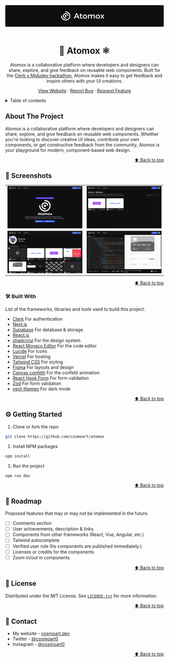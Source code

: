 <div id="top"></div>

<div align="center">
<a href="https://atomox.vercel.app"><img src="./readme/header.webp" alt="Atomox website preview" /></a>
<br/>
<br />

# 🧬 Atomox ⚛️

Atomox is a collaborative platform where developers and designers can share, explore, and give feedback on reusable web components. Built for the [Clerk x Midudev hackathon](https://github.com/midudev/hackaton-clerk-2025), Atomox makes it easy to get feedback and inspire others with your UI creations.

  <a href="https://atomox.vercel.app">View Website</a>
  ·
  <a href="https://github.com/cosmoart/atomox/issues/new">Report Bug</a>
  ·
  <a href="https://github.com/cosmoart/atomox/issues/new">Request Feature</a>
</div>



<!-- TABLE OF CONTENTS -->
<details>
<summary>Table of contents</summary>

- [About The Project](#about-the-project)
- [Screenshots](#screenshots)
- [Built With](#built-with)
- [Getting Started](#getting-started)
- [Roadmap](#roadmap)
- [License](#license)
- [Contact](#contact)
</details>

<!-- ABOUT THE PROJECT -->
## About The Project

Atomox is a collaborative platform where developers and designers can share, explore, and give feedback on reusable web components. Whether you're looking to discover creative UI ideas, contribute your own components, or get constructive feedback from the community, Atomox is your playground for modern, component-based web design.

<p align="right"><a href="#top">⬆️ Back to top</a></p>


<!-- SCREENSHOTS -->
## 📸 Screenshots

<table>
    <tr>
      <td>
          <img src="./readme/home.webp" width="100%" title="Home pages"  />
      </td>
      <td>
          <img src="./readme/buttons.webp" width="100%" title="Buttons page"/>
      </td>
    </tr>
        <tr>
      <td>
          <img src="./readme/user.webp" width="100%" title="User profile page"  />
      </td>
      <td>
          <img src="./readme/component.webp" width="100%" title="Component page"/>
      </td>
    </tr>
</table>

<p align="right"><a href="#top">⬆️ Back to top</a></p>

### 🛠️ Built With

List of the frameworks, libraries and tools used to build this project.

* [Clerk](https://clerk.com/) For authentication
* [Next.js](https://nextjs.org/)
* [Supabase](https://supabase.com/) For database & storage
* [React.js](https://reactjs.org/)
* [shadcn/ui](https://ui.shadcn.com/) For the design system
* [React Monaco Editor](https://github.com/suren-atoyan/monaco-react) For the code editor
* [Lucide](https://lucide.dev/) For icons
* [Vercel](https://vercel.com/) For hosting
* [Tailwind CSS](https://tailwindcss.com/) For styling
* [Figma](https://www.figma.com/) For layouts and design
* [Canvas confetti](https://www.npmjs.com/package/canvas-confetti) For the confetti animation
* [React Hook Form](https://react-hook-form.com/) For form validation
* [Zod](https://zod.dev/) For form validation
* [next-themes](https://github.com/pacocoursey/next-themes) For dark mode

<p align="right"><a href="#top">⬆️ Back to top</a></p>


<!-- GETTING STARTED -->
## ⚙️ Getting Started

1. Clone or fork the repo
```sh
git clone https://github.com/cosmoart/atomox
```
1. Install NPM packages
```sh
npm install
```
3. Run the project
```sh
npm run dev
```

<p align="right"><a href="#top">⬆️ Back to top</a></p>


<!-- ROADMAP -->
## 🎯 Roadmap

Proposed features that may or may not be implemented in the future.

- [ ] Comments section
- [ ] User achievements, description & links.
- [ ] Components from other frameworks (React, Vue, Angular, etc.)
- [ ] Tailwind autocomplete
- [ ] Verified user role (Its components are published immediately.)
- [ ] Licenses or credits for the components
- [ ] Zoom in/out in components

<p align="right"><a href="#top">⬆️ Back to top</a></p>

<!-- LICENSE -->
## 📜 License

Distributed under the MIT License. See [`LICENSE.txt`](https://github.com/cosmoart/atomox/blob/main/LICENCE) for more information.

<p align="right"><a href="#top">⬆️ Back to top</a></p>

<!-- CONTACT -->
## 📩 Contact

-   My website - [cosmoart.dev](https://cosmoart.dev)
-   Twitter - [@cosmoart0](https://twitter.com/cosmoart0)
-   Instagram - [@cosmoart0](https://www.instagram.com/cosmoart0/)

<p align="right"><a href="#top">⬆️ Back to top</a></p>
